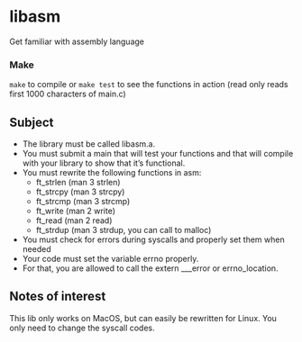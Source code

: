 # libasm
Get familiar with assembly language

### Make
`make` to compile or `make test` to see the functions in action (read only reads first 1000 characters of main.c)

## Subject
- The library must be called libasm.a.
-  You must submit a main that will test your functions and that will compile with
your library to show that it’s functional.
- You must rewrite the following functions in asm:
  - ft_strlen (man 3 strlen)
  - ft_strcpy (man 3 strcpy)
  - ft_strcmp (man 3 strcmp)
  - ft_write (man 2 write)
  - ft_read (man 2 read)
  - ft_strdup (man 3 strdup, you can call to malloc)
- You must check for errors during syscalls and properly set them when needed
- Your code must set the variable errno properly.
- For that, you are allowed to call the extern ___error or errno_location.

## Notes of interest
This lib only works on MacOS, but can easily be rewritten for Linux. You only need to change the syscall codes.
